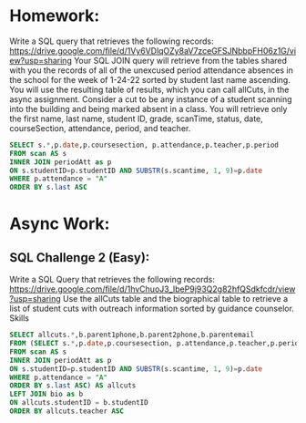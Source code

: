 # Homework:

Write a SQL query that retrieves the following records: https://drive.google.com/file/d/1Vy6VDlqOZy8aV7zceGFSJNbbpFH06z1G/view?usp=sharing
Your SQL JOIN query will retrieve from the tables shared with you the records of all of the unexcused period attendance absences in the school for the week of 1-24-22 sorted by student last name ascending. You will use the resulting table of results, which you can call allCuts, in the async assignment. Consider a cut to be any instance of a student scanning into the building and being marked absent in a class. You will retrieve only the first name, last name, student ID, grade, scanTime, status, date, courseSection, attendance, period, and teacher.

```sql
SELECT s.*,p.date,p.coursesection, p.attendance,p.teacher,p.period
FROM scan AS s
INNER JOIN periodAtt as p
ON s.studentID=p.studentID AND SUBSTR(s.scantime, 1, 9)=p.date
WHERE p.attendance = "A"
ORDER BY s.last ASC
```

# Async Work:

## SQL Challenge 2 (Easy):

Write a SQL Query that retrieves the following records: https://drive.google.com/file/d/1hvChuoJ3_IbeP9j93Q2g82hfQSdkfcdr/view?usp=sharing Use the allCuts table and the biographical table to retrieve a list of student cuts with outreach information sorted by guidance counselor. Skills
```sql
SELECT allcuts.*,b.parent1phone,b.parent2phone,b.parentemail
FROM (SELECT s.*,p.date,p.coursesection, p.attendance,p.teacher,p.period
FROM scan AS s
INNER JOIN periodAtt as p
ON s.studentID=p.studentID AND SUBSTR(s.scantime, 1, 9)=p.date
WHERE p.attendance = "A"
ORDER BY s.last ASC) AS allcuts
LEFT JOIN bio as b
ON allcuts.studentID = b.studentID
ORDER BY allcuts.teacher ASC
```
